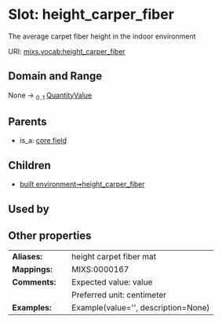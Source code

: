 
# Slot: height_carper_fiber


The average carpet fiber height in the indoor environment

URI: [mixs.vocab:height_carper_fiber](https://w3id.org/mixs/vocab/height_carper_fiber)


## Domain and Range

None &#8594;  <sub>0..1</sub> [QuantityValue](QuantityValue.md)

## Parents

 *  is_a: [core field](core_field.md)

## Children

 *  [built environment➞height_carper_fiber](built_environment_height_carper_fiber.md)

## Used by


## Other properties

|  |  |  |
| --- | --- | --- |
| **Aliases:** | | height carpet fiber mat |
| **Mappings:** | | MIXS:0000167 |
| **Comments:** | | Expected value: value |
|  | | Preferred unit: centimeter |
| **Examples:** | | Example(value='', description=None) |

